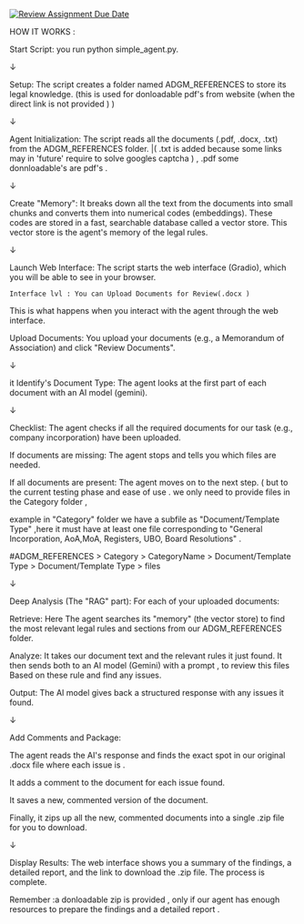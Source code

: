 [![Review Assignment Due Date](https://classroom.github.com/assets/deadline-readme-button-22041afd0340ce965d47ae6ef1cefeee28c7c493a6346c4f15d667ab976d596c.svg)](https://classroom.github.com/a/vgbm4cZ0)

HOW IT WORKS :


Start Script: you run python simple_agent.py.

↓

Setup: The script creates a folder named ADGM_REFERENCES to store its legal knowledge. (this is used for donloadable pdf's from website (when the direct link is not provided )  )

↓

Agent Initialization: The script reads all the documents (.pdf, .docx, .txt) from the ADGM_REFERENCES folder.  |( .txt is added because some links may in 'future' require to solve googles captcha ) , .pdf some donnloadable's are pdf's .

↓

Create "Memory": It breaks down all the text from the documents into small chunks and converts them into numerical codes (embeddings). These codes are stored in a fast, searchable database called a vector store. This vector store is the agent's memory of the legal rules.

↓

Launch Web Interface: The script starts the web interface (Gradio), which you will be able to see in your browser. 

    Interface lvl : You can Upload Documents for Review(.docx )


This is what happens when you interact with the agent through the web interface.

Upload Documents: You upload your documents (e.g., a Memorandum of Association) and click "Review Documents".

↓

it Identify's Document Type: The agent looks at the first part of each document with an AI model (gemini).

↓

Checklist: The agent checks if all the required documents for our task (e.g., company incorporation) have been uploaded.

If documents are missing: The agent stops and tells you which files are needed.

If all documents are present: The agent moves on to the next step. ( but to the current testing phase and ease of use . we only need to provide files in the Category folder ,

 example in "Category" folder we have a subfile as "Document/Template Type" ,here it must have at least one file corresponding to "General Incorporation, AoA,MoA, Registers, UBO, Board Resolutions" .

#ADGM_REFERENCES > Category > CategoryName > Document/Template Type > Document/Template Type > files  

↓

Deep Analysis (The "RAG" part): For each of your uploaded documents:

Retrieve: Here The agent searches its "memory" (the vector store) to find the most relevant legal rules and sections from our ADGM_REFERENCES folder.

Analyze: It takes our document text and the relevant rules it just found. It then sends both to an AI model (Gemini) with a prompt , to review this files Based on these rule and find any issues.

Output: The AI model gives back a structured response with any issues it found.

↓

Add Comments and Package:

The agent reads the AI's response and finds the exact spot in our original .docx file where each issue is .

It adds a comment to the document for each issue found.

It saves a new, commented version of the document.

Finally, it zips up all the new, commented documents into a single .zip file for you to download.

↓

Display Results: The web interface shows you a summary of the findings, a detailed report, and the link to download the .zip file. The process is complete.

Remember :a donloadable zip is provided , only if our agent has enough resources to prepare the findings and a detailed report .
